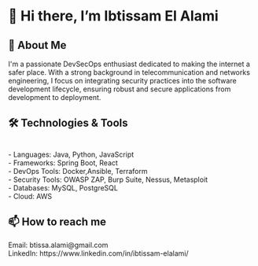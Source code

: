 <h1>👋 Hi there, I’m Ibtissam El Alami</h1>
 <h2>🚀 About Me</h2>
I'm a passionate DevSecOps enthusiast dedicated to making the internet a safer place. With a strong background in telecommunication and networks engineering, I focus on integrating security practices into the software development lifecycle, ensuring robust and secure applications from development to deployment.
<h2>🛠️ Technologies & Tools</h2><br>
- Languages: Java, Python, JavaScript<br>
- Frameworks: Spring Boot, React <br>
- DevOps Tools: Docker,Ansible, Terraform<br>
- Security Tools: OWASP ZAP, Burp Suite, Nessus, Metasploit<br>
- Databases: MySQL, PostgreSQL<br>
- Cloud: AWS<br>
<h2>📫 How to reach me</h2> 
  Email: btissa.alami@gmail.com<br>
  LinkedIn: https://www.linkedin.com/in/ibtissam-elalami/<br>

<!---
attoba/attoba is a ✨ special ✨ repository because its `README.md` (this file) appears on your GitHub profile.
You can click the Preview link to take a look at your changes.
--->
